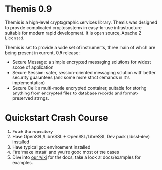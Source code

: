 # Themis 0.9 

Themis is a high-level cryptographic services library. Themis was designed to provide complicated cryptosystems in easy-to-use infrastructure, suitable for modern rapid development. It is open source, Apache 2 Licensed.

Themis is set to provide a wide set of instruments, three main of which are being present in current, 0.9 release:

* Secure Message: a simple encrypted messaging solutions for widest scope of application
* Secure Session: safer, session-oriented messaging solution with better security guarantees (and some more strict demands in it's implementation)
* Secure Cell: a multi-mode encrypted container, suitable for storing anything from encrypted files to database records and format-preserved strings.

# Quickstart Crash Course

1. Fetch the repository
2. Have OpenSSL/LibreSSL + OpenSSL/LibreSSL Dev pack (libssl-dev) installed
3. Have typical gcc environment installed
4. Fire 'make install' and you're good most of the cases
5. Dive into [our wiki](https://github.com/cossacklabs/themis/wiki) for the docs, take a look at docs/examples for examples. 
